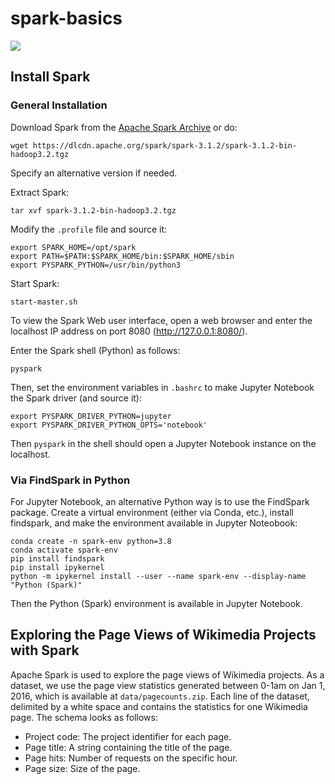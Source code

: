 # spark-basics

<a href="https://nbviewer.org/github/mark-antal-csizmadia/spark-basics/blob/main/spark-basics.ipynb">
  <img align="center" src="https://img.shields.io/badge/Jupyter-spark%5Fbasics.ipynb-informational?style=flat&logo=Jupyter&logoColor=F37626&color=blue" />
</a>
  
## Install Spark

### General Installation

Download Spark from the [Apache Spark Archive](https://spark.apache.org/downloads.html) or do:
```
wget https://dlcdn.apache.org/spark/spark-3.1.2/spark-3.1.2-bin-hadoop3.2.tgz
```
Specify an alternative version if needed.

Extract Spark:
```
tar xvf spark-3.1.2-bin-hadoop3.2.tgz 
```
Modify the ```.profile``` file and source it:
```
export SPARK_HOME=/opt/spark
export PATH=$PATH:$SPARK_HOME/bin:$SPARK_HOME/sbin
export PYSPARK_PYTHON=/usr/bin/python3
```
Start Spark:
```
start-master.sh
```
To view the Spark Web user interface, open a web browser and enter the localhost IP address on port 8080 (http://127.0.0.1:8080/). 

Enter the Spark shell (Python) as follows:
```
pyspark
```
Then, set the environment variables in ```.bashrc``` to make Jupyter Notebook the Spark driver (and source it):
```
export PYSPARK_DRIVER_PYTHON=jupyter
export PYSPARK_DRIVER_PYTHON_OPTS='notebook'
```
Then ```pyspark``` in the shell should open a Jupyter Notebook instance on the localhost.


### Via FindSpark in Python

For Jupyter Notebook, an alternative Python way is to use the FindSpark package.
Create a virtual environment (either via Conda, etc.), install findspark, and make the environment available in Jupyter Noteobook:
```
conda create -n spark-env python=3.8
conda activate spark-env
pip install findspark
pip install ipykernel
python -m ipykernel install --user --name spark-env --display-name "Python (Spark)"
```
Then the Python (Spark) environment is available in Jupyter Notebook.

## Exploring the Page Views of Wikimedia Projects with Spark

Apache Spark is used to explore the page views of Wikimedia projects. As a dataset, we use the page view statistics generated between 0-1am on Jan 1, 2016, which is available at ```data/pagecounts.zip```.
Each line of the dataset, delimited by a white space and contains the statistics for one Wikimedia page. The schema looks as follows:
- Project code: The project identifier for each page.
- Page title: A string containing the title of the page.
- Page hits: Number of requests on the specific hour.
- Page size: Size of the page.

